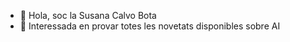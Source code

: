 - 👋 Hola, soc la Susana Calvo Bota
- 👀 Interessada en provar totes les novetats disponibles sobre AI


<!---
susanaeng/susanaeng is a ✨ special ✨ repository because its `README.md` (this file) appears on your GitHub profile.
You can click the Preview link to take a look at your changes.
--->
